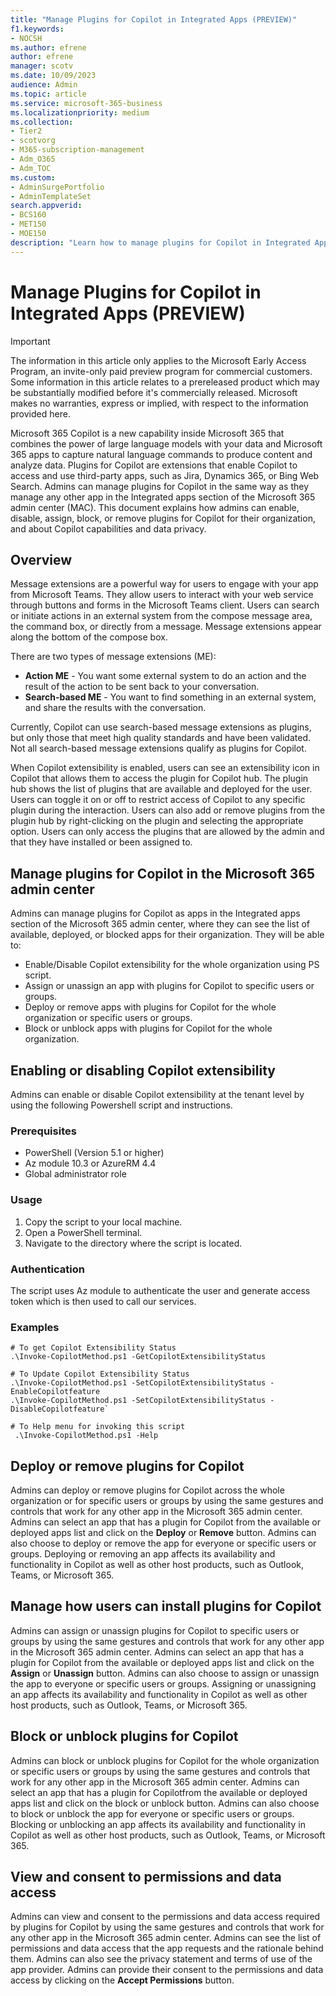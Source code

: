 ```yaml
---
title: "Manage Plugins for Copilot in Integrated Apps (PREVIEW)"
f1.keywords:
- NOCSH
ms.author: efrene
author: efrene
manager: scotv
ms.date: 10/09/2023
audience: Admin
ms.topic: article
ms.service: microsoft-365-business
ms.localizationpriority: medium
ms.collection:
- Tier2
- scotvorg
- M365-subscription-management
- Adm_O365
- Adm_TOC
ms.custom:
- AdminSurgePortfolio
- AdminTemplateSet
search.appverid:
- BCS160
- MET150
- MOE150
description: "Learn how to manage plugins for Copilot in Integrated Apps."
---
```


# Manage Plugins for Copilot in Integrated Apps (PREVIEW)

> [!IMPORTANT]
> The information in this article only applies to the Microsoft Early Access Program, an invite-only paid preview program for commercial customers. Some information in this article relates to a prereleased product which may be substantially modified before it's commercially released. Microsoft makes no warranties, express or implied, with respect to the information provided here.

Microsoft 365 Copilot is a new capability inside Microsoft 365 that combines the power of large language models with your data and Microsoft 365 apps to capture natural language commands to produce content and analyze data. Plugins for Copilot are extensions that enable Copilot to access and use third-party apps, such as Jira, Dynamics 365, or Bing Web Search. Admins can manage plugins for Copilot in the same way as they manage any other app in the Integrated apps section of the Microsoft 365 admin center (MAC). This document explains how admins can enable, disable, assign, block, or remove plugins for Copilot for their organization, and about Copilot capabilities and data privacy.

## Overview

Message extensions are a powerful way for users to engage with your app from Microsoft Teams. They allow users to interact with your web service through buttons and forms in the Microsoft Teams client. Users can search or initiate actions in an external system from the compose message area, the command box, or directly from a message. Message extensions appear along the bottom of the compose box.  

There are two types of message extensions (ME):

- **Action ME** - You want some external system to do an action and the result of the action to be sent back to your conversation.
- **Search-based ME** - You want to find something in an external system, and share the results with the conversation.

Currently, Copilot can use search-based message extensions as plugins, but only those that meet high quality standards and have been validated. Not all search-based message extensions qualify as plugins for Copilot.

When Copilot extensibility is enabled, users can see an extensibility icon in Copilot that allows them to access the plugin for Copilot hub. The plugin hub shows the list of plugins that are available and deployed for the user. Users can toggle it on or off to restrict access of Copilot to any specific plugin during the interaction. Users can also add or remove plugins from the plugin hub by right-clicking on the plugin and selecting the appropriate option. Users can only access the plugins that are allowed by the admin and that they have installed or been assigned to.

## Manage plugins for Copilot in the Microsoft 365 admin center

Admins can manage plugins for Copilot as apps in the Integrated apps section of the Microsoft 365 admin center, where they can see the list of available, deployed, or blocked apps for their organization. They will be able to:

- Enable/Disable Copilot extensibility for the whole organization using PS script.
- Assign or unassign an app with plugins for Copilot to specific users or groups.
- Deploy or remove apps with plugins for Copilot for the whole organization or specific users or groups.
- Block or unblock apps with plugins for Copilot for the whole organization.

## Enabling or disabling Copilot extensibility

Admins can enable or disable Copilot extensibility at the tenant level by using the following Powershell script and instructions.

### Prerequisites

- PowerShell (Version 5.1 or higher)
- Az module 10.3 or AzureRM 4.4
- Global administrator role
 
### Usage

1. Copy the script to your local machine.
1. Open a PowerShell terminal.
1. Navigate to the directory where the script is located.

### Authentication

The script uses Az module to authenticate the user and generate access token which is then used to call our services.

### Examples

```
# To get Copilot Extensibility Status
.\Invoke-CopilotMethod.ps1 -GetCopilotExtensibilityStatus
```
```
# To Update Copilot Extensibility Status 
.\Invoke-CopilotMethod.ps1 -SetCopilotExtensibilityStatus -EnableCopilotfeature 
.\Invoke-CopilotMethod.ps1 -SetCopilotExtensibilityStatus -DisableCopilotfeature`

```
```azurepowershell
# To Help menu for invoking this script 
 .\Invoke-CopilotMethod.ps1 -Help
```

## Deploy or remove plugins for Copilot

Admins can deploy or remove plugins for Copilot across the whole organization or for specific users or groups by using the same gestures and controls that work for any other app in the Microsoft 365 admin center. Admins can select an app that has a plugin for Copilot from the available or deployed apps list and click on the **Deploy** or **Remove** button. Admins can also choose to deploy or remove the app for everyone or specific users or groups. Deploying or removing an app affects its availability and functionality in Copilot as well as other host products, such as Outlook, Teams, or Microsoft 365.

## Manage how users can install plugins for Copilot

Admins can assign or unassign plugins for Copilot to specific users or groups by using the same gestures and controls that work for any other app in the Microsoft 365 admin center. Admins can select an app that has a plugin for Copilot from the available or deployed apps list and click on the **Assign** or **Unassign** button. Admins can also choose to assign or unassign the app to everyone or specific users or groups. Assigning or unassigning an app affects its availability and functionality in Copilot as well as other host products, such as Outlook, Teams, or Microsoft 365.

## Block or unblock plugins for Copilot

Admins can block or unblock plugins for Copilot for the whole organization or specific users or groups by using the same gestures and controls that work for any other app in the Microsoft 365 admin center. Admins can select an app that has a plugin for Copilotfrom the available or deployed apps list and click on the block or unblock button. Admins can also choose to block or unblock the app for everyone or specific users or groups. Blocking or unblocking an app affects its availability and functionality in Copilot as well as other host products, such as Outlook, Teams, or Microsoft 365.

## View and consent to permissions and data access 

Admins can view and consent to the permissions and data access required by plugins for Copilot by using the same gestures and controls that work for any other app in the Microsoft 365 admin center. Admins can see the list of permissions and data access that the app requests and the rationale behind them. Admins can also see the privacy statement and terms of use of the app provider. Admins can provide their consent to the permissions and data access by clicking on the **Accept Permissions** button.

